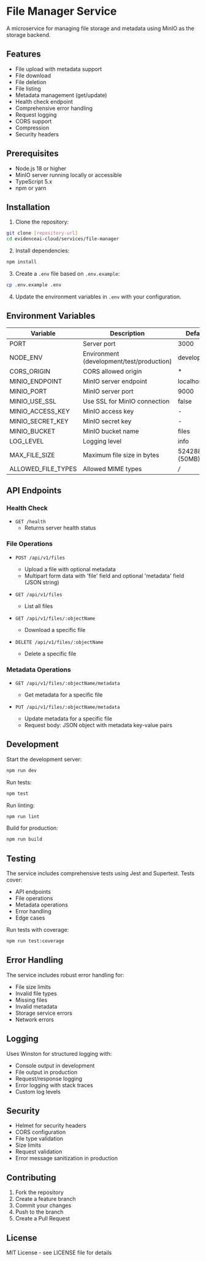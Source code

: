 # File Manager Service

A microservice for managing file storage and metadata using MinIO as the storage backend.

## Features

- File upload with metadata support
- File download
- File deletion
- File listing
- Metadata management (get/update)
- Health check endpoint
- Comprehensive error handling
- Request logging
- CORS support
- Compression
- Security headers

## Prerequisites

- Node.js 18 or higher
- MinIO server running locally or accessible
- TypeScript 5.x
- npm or yarn

## Installation

1. Clone the repository:
```bash
git clone [repository-url]
cd evidenceai-cloud/services/file-manager
```

2. Install dependencies:
```bash
npm install
```

3. Create a `.env` file based on `.env.example`:
```bash
cp .env.example .env
```

4. Update the environment variables in `.env` with your configuration.

## Environment Variables

| Variable | Description | Default |
|----------|-------------|---------|
| PORT | Server port | 3000 |
| NODE_ENV | Environment (development/test/production) | development |
| CORS_ORIGIN | CORS allowed origin | * |
| MINIO_ENDPOINT | MinIO server endpoint | localhost |
| MINIO_PORT | MinIO server port | 9000 |
| MINIO_USE_SSL | Use SSL for MinIO connection | false |
| MINIO_ACCESS_KEY | MinIO access key | - |
| MINIO_SECRET_KEY | MinIO secret key | - |
| MINIO_BUCKET | MinIO bucket name | files |
| LOG_LEVEL | Logging level | info |
| MAX_FILE_SIZE | Maximum file size in bytes | 52428800 (50MB) |
| ALLOWED_FILE_TYPES | Allowed MIME types | */* |

## API Endpoints

### Health Check
- `GET /health`
  - Returns server health status

### File Operations
- `POST /api/v1/files`
  - Upload a file with optional metadata
  - Multipart form data with 'file' field and optional 'metadata' field (JSON string)

- `GET /api/v1/files`
  - List all files

- `GET /api/v1/files/:objectName`
  - Download a specific file

- `DELETE /api/v1/files/:objectName`
  - Delete a specific file

### Metadata Operations
- `GET /api/v1/files/:objectName/metadata`
  - Get metadata for a specific file

- `PUT /api/v1/files/:objectName/metadata`
  - Update metadata for a specific file
  - Request body: JSON object with metadata key-value pairs

## Development

Start the development server:
```bash
npm run dev
```

Run tests:
```bash
npm test
```

Run linting:
```bash
npm run lint
```

Build for production:
```bash
npm run build
```

## Testing

The service includes comprehensive tests using Jest and Supertest. Tests cover:
- API endpoints
- File operations
- Metadata operations
- Error handling
- Edge cases

Run tests with coverage:
```bash
npm run test:coverage
```

## Error Handling

The service includes robust error handling for:
- File size limits
- Invalid file types
- Missing files
- Invalid metadata
- Storage service errors
- Network errors

## Logging

Uses Winston for structured logging with:
- Console output in development
- File output in production
- Request/response logging
- Error logging with stack traces
- Custom log levels

## Security

- Helmet for security headers
- CORS configuration
- File type validation
- Size limits
- Request validation
- Error message sanitization in production

## Contributing

1. Fork the repository
2. Create a feature branch
3. Commit your changes
4. Push to the branch
5. Create a Pull Request

## License

MIT License - see LICENSE file for details
